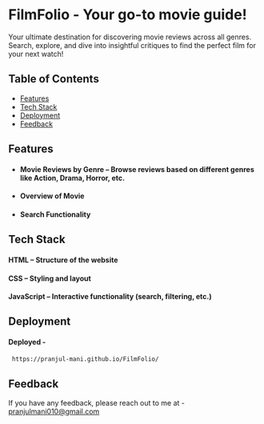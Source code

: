
# FilmFolio - Your go-to movie guide!

Your ultimate destination for discovering movie reviews across all genres. Search, explore, and dive into insightful critiques to find the perfect film for your next watch!

## Table of Contents
- [Features](#features)
- [Tech Stack](#tech-stack)
- [Deployment](#deployment)
- [Feedback](#feedback)

## Features
- ####  Movie Reviews by Genre – Browse reviews based on different genres like Action, Drama, Horror, etc.

- #### Overview of Movie

- #### Search Functionality



## Tech Stack

 #### HTML – Structure of the website

#### CSS – Styling and layout

#### JavaScript – Interactive functionality (search, filtering, etc.)


## Deployment

#### Deployed -

```bash
 https://pranjul-mani.github.io/FilmFolio/
```


## Feedback

If you have any feedback, please reach out to me at - pranjulmani010@gmail.com

